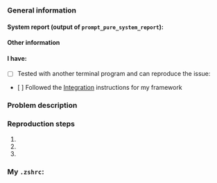 <!-- TIP: Hit 'Preview' for a more readable version of this template -->

### General information

#### System report (output of `prompt_pure_system_report`):

<!-- TIP: Run `prompt_pure_system_report | pbcopy` on macOS to copy straight to clipboard, then paste here -->

#### Other information

<!--
If you can't load Pure to create a system report,
please report the following information:

- Pure version: 1.x.x
- ZSH version: 5.x.x
- Terminal program & version: (e.g. Hyper 1.0.0, iTerm 3.0.0, xterm 327, other?)
- Operating system: (e.g. macOS Mojave 10.13.1)
- ZSH framework: (e.g. oh-my-zsh, prezto, antigen, antibody, zplug, other?)
-->

#### I have:

- [ ] Tested with another terminal program and can reproduce the issue: <!-- e.g. iTerm, etc. -->
- [ ] Followed the [Integration](https://github.com/sindresorhus/pure#integration) instructions for my framework

### Problem description



### Reproduction steps

1.
2.
3.

### My `.zshrc`:

<!--
Please provide a minimal `.zshrc` that reproduces the issue.
Try to remove everything that that does not affect the issue,
the fewer lines, the better.

Example:

```shell
autoload -U promptinit; promptinit
prompt pure
```
-->
